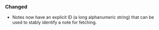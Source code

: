### Changed

- Notes now have an explicit ID (a long alphanumeric string) that can be used to stably identify a note for fetching.
